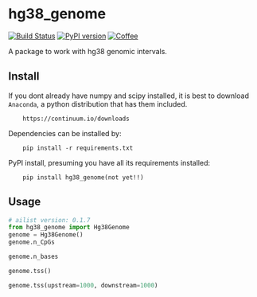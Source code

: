 # hg38_genome

[![Build Status](https://travis-ci.org/kylessmith/hg19_genome.svg?branch=master)](https://travis-ci.org/kylessmith/hg38_genome) [![PyPI version](https://badge.fury.io/py/hg19_genome.svg)](https://badge.fury.io/py/hg38_genome)
[![Coffee](https://img.shields.io/badge/-buy_me_a%C2%A0coffee-gray?logo=buy-me-a-coffee&color=ff69b4)](https://www.buymeacoffee.com/kylessmith)

A package to work with hg38 genomic intervals.


## Install

If you dont already have numpy and scipy installed, it is best to download
`Anaconda`, a python distribution that has them included.  
```
    https://continuum.io/downloads
```

Dependencies can be installed by:

```
    pip install -r requirements.txt
```

PyPI install, presuming you have all its requirements installed:
```
    pip install hg38_genome(not yet!!)
```

## Usage

```python
# ailist version: 0.1.7
from hg38_genome import Hg38Genome
genome = Hg38Genome()
genome.n_CpGs

genome.n_bases

genome.tss()

genome.tss(upstream=1000, downstream=1000)

```

